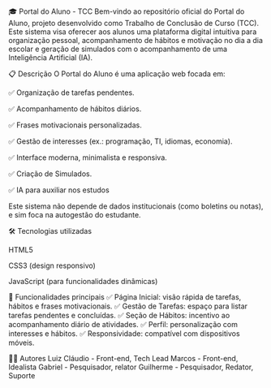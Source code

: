 🎓 Portal do Aluno - TCC Bem-vindo ao repositório oficial do Portal do Aluno, projeto desenvolvido como Trabalho de Conclusão de Curso (TCC). Este sistema visa oferecer aos alunos uma plataforma digital intuitiva para organização pessoal, acompanhamento de hábitos e motivação no dia a dia escolar e geração de simulados com o acompanhamento de uma Inteligência Artificial (IA).

📋 Descrição O Portal do Aluno é uma aplicação web focada em:

✅ Organização de tarefas pendentes.

✅ Acompanhamento de hábitos diários.

✅ Frases motivacionais personalizadas.

✅ Gestão de interesses (ex.: programação, TI, idiomas, economia).

✅ Interface moderna, minimalista e responsiva.

✅ Criação de Simulados.

✅ IA para auxiliar nos estudos

Este sistema não depende de dados institucionais (como boletins ou notas), e sim foca na autogestão do estudante.

🛠️ Tecnologias utilizadas

HTML5

CSS3 (design responsivo)

JavaScript (para funcionalidades dinâmicas)

🚀 Funcionalidades principais ✅ Página Inicial: visão rápida de tarefas, hábitos e frases motivacionais. ✅ Gestão de Tarefas: espaço para listar tarefas pendentes e concluídas. ✅ Seção de Hábitos: incentivo ao acompanhamento diário de atividades. ✅ Perfil: personalização com interesses e hábitos. ✅ Responsividade: compatível com dispositivos móveis.

👨‍💻 Autores Luiz Cláudio - Front-end, Tech Lead Marcos - Front-end, Idealista Gabriel - Pesquisador, relator Guilherme - Pesquisador, Redator, Suporte
